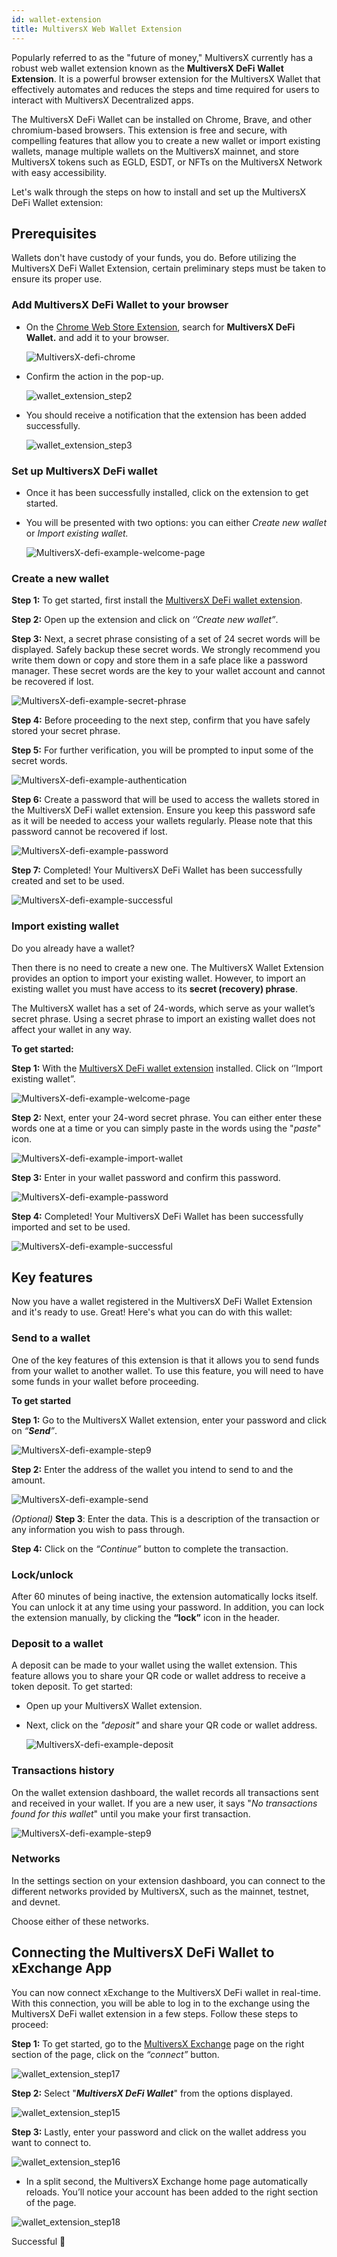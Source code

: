 ```yaml
---
id: wallet-extension
title: MultiversX Web Wallet Extension
---
```


[comment]: # (mx-abstract)

Popularly referred to as the "future of money," MultiversX currently has a robust web wallet extension known as the **MultiversX DeFi Wallet Extension**. It is a powerful browser extension for the MultiversX Wallet that effectively automates and reduces the steps and time required for users to interact with MultiversX Decentralized apps.


The MultiversX DeFi Wallet can be installed on Chrome, Brave, and other chromium-based browsers. This extension is free and secure, with compelling features that allow you to create a new wallet or import existing wallets, manage multiple wallets on the MultiversX mainnet, and store MultiversX tokens such as EGLD, ESDT, or NFTs on the MultiversX Network with easy accessibility.

Let's walk through the steps on how to install and set up the MultiversX DeFi Wallet extension:

[comment]: # (mx-context-auto)


## Prerequisites
Wallets don't have custody of your funds, you do. Before utilizing the MultiversX DeFi Wallet Extension, certain preliminary steps must be taken to ensure its proper use.  

[comment]: # (mx-context-auto)

### Add MultiversX DeFi Wallet to your browser

- On the [Chrome Web Store Extension](https://chrome.google.com/webstore/category/extensions), search for **MultiversX DeFi Wallet.** and add it to your browser.

  ![MultiversX-defi-chrome](/wallet/wallet-extension/wallet_extension_step1.png)

- Confirm the action in the pop-up.

  ![wallet_extension_step2](/wallet/wallet-extension/wallet_extension_step2.png)

- You should receive a notification that the extension has been added successfully.

  ![wallet_extension_step3](/wallet/wallet-extension/wallet_extension_step3.png)

[comment]: # (mx-context-auto)

### Set up MultiversX DeFi wallet

- Once it has been successfully installed, click on the extension to get started.

- You will be presented with two options: you can either _Create new wallet_ or _Import existing wallet._

  ![MultiversX-defi-example-welcome-page](/wallet/wallet-extension/wallet_extension_step4.png)

[comment]: # (mx-context-auto)

### Create a new wallet

**Step 1:** To get started, first install the [MultiversX DeFi wallet extension](https://chrome.google.com/webstore/detail/multiversx-defi-wallet/dngmlblcodfobpdpecaadgfbcggfjfnm).

**Step 2:** Open up the extension and click on _‘’Create new wallet”_.

**Step 3:** Next, a secret phrase consisting of a set of 24 secret words will be displayed. Safely backup these secret words. We strongly recommend you write them down or copy and store them in a safe place like a password manager. These secret words are the key to your wallet account and cannot be recovered if lost.

![MultiversX-defi-example-secret-phrase](/wallet/wallet-extension/wallet_extension_step5.png)

**Step 4:** Before proceeding to the next step, confirm that you have safely stored your secret phrase.

**Step 5:** For further verification, you will be prompted to input some of the secret words.

![MultiversX-defi-example-authentication](/wallet/wallet-extension/wallet_extension_step6.png)

**Step 6:** Create a password that will be used to access the wallets stored in the MultiversX DeFi wallet extension. Ensure you keep this password safe as it will be needed to access your wallets regularly. Please note that this password cannot be recovered if lost.

![MultiversX-defi-example-password](/wallet/wallet-extension/wallet_extension_step7.png)

**Step 7:** Completed! Your MultiversX DeFi Wallet has been successfully created and set to be used.

![MultiversX-defi-example-successful](/wallet/wallet-extension/wallet_extension_step8.png)

[comment]: # (mx-context-auto)

### Import existing wallet

Do you already have a wallet?

Then there is no need to create a new one. The MultiversX Wallet Extension provides an option to import your existing wallet. However, to import an existing wallet you must have access to its **secret (recovery) phrase**.

The MultiversX wallet has a set of 24-words, which serve as your wallet’s secret phrase. Using a secret phrase to import an existing wallet does not affect your wallet in any way.

**To get started:**

**Step 1:** With the [MultiversX DeFi wallet extension](https://chrome.google.com/webstore/detail/multiversx-defi-wallet/dngmlblcodfobpdpecaadgfbcggfjfnm) installed. Click on ‘’Import existing wallet”.

![MultiversX-defi-example-welcome-page](/wallet/wallet-extension/wallet_extension_step4.png)

**Step 2:** Next, enter your 24-word secret phrase. You can either enter these words one at a time or you can simply paste in the words using the "_paste_" icon.

![MultiversX-defi-example-import-wallet](/wallet/wallet-extension/wallet_extension_step14.png)

**Step 3:** Enter in your wallet password and confirm this password.

![MultiversX-defi-example-password](/wallet/wallet-extension/wallet_extension_step13.png)

**Step 4:** Completed! Your MultiversX DeFi Wallet has been successfully imported and set to be used.

![MultiversX-defi-example-successful](/wallet/wallet-extension/wallet_extension_step8.png)

[comment]: # (mx-context-auto)

## Key features

Now you have a wallet registered in the MultiversX DeFi Wallet Extension and it's ready to use. Great! Here's what you can do with this wallet:

[comment]: # (mx-context-auto)

### Send to a wallet

One of the key features of this extension is that it allows you to send funds from your wallet to another wallet. To use this feature, you will need to have some funds in your wallet before proceeding.

**To get started**

**Step 1:** Go to the MultiversX Wallet extension, enter your password and click on _“**Send**”_.

![MultiversX-defi-example-step9](/wallet/wallet-extension/wallet_extension_step9.png)

**Step 2:** Enter the address of the wallet you intend to send to and the amount.

![MultiversX-defi-example-send](/wallet/wallet-extension/wallet_extension_step10.png)

_(Optional)_ **Step 3**: Enter the data. This is a description of the transaction or any information you wish to pass through.

**Step 4:** Click on the _“Continue”_ button to complete the transaction.

[comment]: # (mx-context-auto)

### Lock/unlock

After 60 minutes of being inactive, the extension automatically locks itself. You can unlock it at any time using your password. In addition, you can lock the extension manually, by clicking the **“lock”** icon in the header.

[comment]: # (mx-context-auto)

### Deposit to a wallet

A deposit can be made to your wallet using the wallet extension. This feature allows you to share your QR code or wallet address to receive a token deposit. To get started:

- Open up your MultiversX Wallet extension.

- Next, click on the _"*deposit*"_ and share your QR code or wallet address.

  ![MultiversX-defi-example-deposit](/wallet/wallet-extension/wallet_extension_step11.png)

[comment]: # (mx-context-auto)

### Transactions history

On the wallet extension dashboard, the wallet records all transactions sent and received in your wallet. If you are a new user, it says "_No transactions found for this wallet_" until you make your first transaction.

![MultiversX-defi-example-step9](/wallet/wallet-extension/wallet_extension_step9.png)

[comment]: # (mx-context-auto)

### Networks

In the settings section on your extension dashboard, you can connect to the different networks provided by MultiversX, such as the mainnet, testnet, and devnet.

Choose either of these networks.

[comment]: # (mx-context-auto)

## Connecting the MultiversX DeFi Wallet to xExchange App

You can now connect xExchange to the MultiversX DeFi wallet in real-time. With this connection, you will be able to log in to the exchange using the MultiversX DeFi wallet extension in a few steps.
Follow these steps to proceed:

**Step 1:** To get started, go to the [MultiversX Exchange](https://xexchange.com) page on the right section of the page, click on the _“connect”_ button.

![wallet_extension_step17](/wallet/wallet-extension/wallet_extension_step17.png)

**Step 2:** Select "**_MultiversX DeFi Wallet_**" from the options displayed.

![wallet_extension_step15](/wallet/wallet-extension/wallet_extension_step15.png)

**Step 3:** Lastly, enter your password and click on the wallet address you want to connect to.

![wallet_extension_step16](/wallet/wallet-extension/wallet_extension_step16.png)

- In a split second, the MultiversX Exchange home page automatically reloads. You’ll notice your account has been added to the right section of the page.

![wallet_extension_step18](/wallet/wallet-extension/wallet_extension_step18.png)

Successful 🎉

